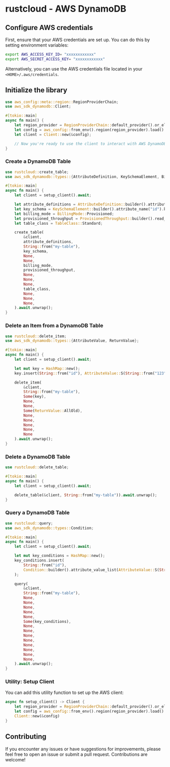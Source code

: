 
# rustcloud - AWS DynamoDB

## Configure AWS credentials

First, ensure that your AWS credentials are set up. You can do this by setting environment variables:

```sh
export AWS_ACCESS_KEY_ID= "xxxxxxxxxxxx"
export AWS_SECRET_ACCESS_KEY= "xxxxxxxxxxxx"
```

Alternatively, you can use the AWS credentials file located in your `<HOME>/.aws/credentials`.

## Initialize the library

```rust
use aws_config::meta::region::RegionProviderChain;
use aws_sdk_dynamodb::Client;

#[tokio::main]
async fn main() {
    let region_provider = RegionProviderChain::default_provider().or_else("us-east-1");
    let config = aws_config::from_env().region(region_provider).load().await;
    let client = Client::new(&config);

    // Now you're ready to use the client to interact with AWS DynamoDB.
}
```

### Create a DynamoDB Table

```rust
use rustcloud::create_table;
use aws_sdk_dynamodb::types::{AttributeDefinition, KeySchemaElement, BillingMode, ProvisionedThroughput, TableClass};

#[tokio::main]
async fn main() {
    let client = setup_client().await;

    let attribute_definitions = AttributeDefinition::builder().attribute_name("id").attribute_type("S").build();
    let key_schema = KeySchemaElement::builder().attribute_name("id").key_type("HASH").build();
    let billing_mode = BillingMode::Provisioned;
    let provisioned_throughput = ProvisionedThroughput::builder().read_capacity_units(5).write_capacity_units(5).build();
    let table_class = TableClass::Standard;

    create_table(
        &client,
        attribute_definitions,
        String::from("my-table"),
        key_schema,
        None,
        None,
        billing_mode,
        provisioned_throughput,
        None,
        None,
        None,
        table_class,
        None,
        None,
        None,
    ).await.unwrap();
}
```

### Delete an Item from a DynamoDB Table

```rust
use rustcloud::delete_item;
use aws_sdk_dynamodb::types::{AttributeValue, ReturnValue};

#[tokio::main]
async fn main() {
    let client = setup_client().await;

    let mut key = HashMap::new();
    key.insert(String::from("id"), AttributeValue::S(String::from("123")));

    delete_item(
        &client,
        String::from("my-table"),
        Some(key),
        None,
        None,
        Some(ReturnValue::AllOld),
        None,
        None,
        None,
        None,
        None
    ).await.unwrap();
}
```

### Delete a DynamoDB Table

```rust
use rustcloud::delete_table;

#[tokio::main]
async fn main() {
    let client = setup_client().await;

    delete_table(&client, String::from("my-table")).await.unwrap();
}
```

### Query a DynamoDB Table

```rust
use rustcloud::query;
use aws_sdk_dynamodb::types::Condition;

#[tokio::main]
async fn main() {
    let client = setup_client().await;

    let mut key_conditions = HashMap::new();
    key_conditions.insert(
        String::from("id"),
        Condition::builder().attribute_value_list(AttributeValue::S(String::from("123"))).comparison_operator("EQ").build()
    );

    query(
        &client,
        String::from("my-table"),
        None,
        None,
        None,
        None,
        None,
        Some(key_conditions),
        None,
        None,
        None,
        None,
        None,
        None,
        None,
        None,
    ).await.unwrap();
}
```

### Utility: Setup Client

You can add this utility function to set up the AWS client:

```rust
async fn setup_client() -> Client {
    let region_provider = RegionProviderChain::default_provider().or_else("us-east-1");
    let config = aws_config::from_env().region(region_provider).load().await;
    Client::new(&config)
}
```
## Contributing

If you encounter any issues or have suggestions for improvements, please feel free to open an issue or submit a pull request. Contributions are welcome!
